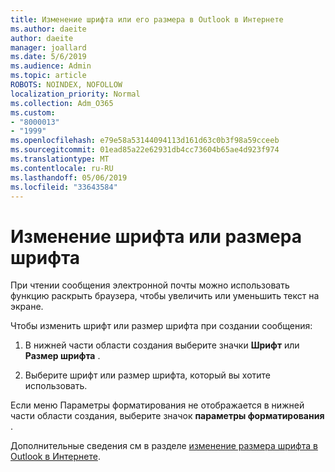 ```yaml
---
title: Изменение шрифта или его размера в Outlook в Интернете
ms.author: daeite
author: daeite
manager: joallard
ms.date: 5/6/2019
ms.audience: Admin
ms.topic: article
ROBOTS: NOINDEX, NOFOLLOW
localization_priority: Normal
ms.collection: Adm_O365
ms.custom:
- "8000013"
- "1999"
ms.openlocfilehash: e79e58a53144094113d161d63c0b3f98a59cceeb
ms.sourcegitcommit: 01ead85a22e62931db4cc73604b65ae4d923f974
ms.translationtype: MT
ms.contentlocale: ru-RU
ms.lasthandoff: 05/06/2019
ms.locfileid: "33643584"
---
```

# <a name="change-font-or-font-size"></a>Изменение шрифта или размера шрифта

При чтении сообщения электронной почты можно использовать функцию раскрыть браузера, чтобы увеличить или уменьшить текст на экране.
  
Чтобы изменить шрифт или размер шрифта при создании сообщения:
  
1. В нижней части области создания выберите значки **Шрифт** или **Размер шрифта** .
    
2. Выберите шрифт или размер шрифта, который вы хотите использовать.
    
Если меню Параметры форматирования не отображается в нижней части области создания, выберите значок **параметры форматирования** .
  
Дополнительные сведения см в разделе [изменение размера шрифта в Outlook в Интернете](https://support.office.com/article/43a2137f-8c3c-46df-af4a-73a12c9bb86e).